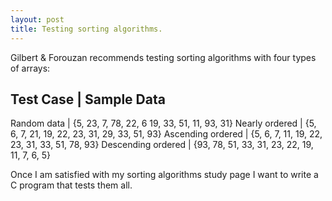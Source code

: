 ```yaml
---
layout: post
title: Testing sorting algorithms.  
---
```

Gilbert & Forouzan recommends testing sorting algorithms with four types of arrays:

Test Case | Sample Data
-----------------------
Random data | {5, 23, 7, 78, 22, 6 19, 33, 51, 11, 93, 31}
Nearly ordered | {5, 6, 7, 21, 19, 22, 23, 31, 29, 33, 51, 93}
Ascending ordered | {5, 6, 7, 11, 19, 22, 23, 31, 33, 51, 78, 93}
Descending ordered | {93, 78, 51, 33, 31, 23, 22, 19, 11, 7, 6, 5}

Once I am satisfied with my sorting algorithms study page I want to write a C program that tests them all.   

